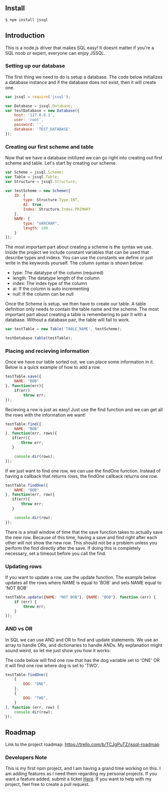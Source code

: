 ## Install
```sh
$ npm install jssql
```
## Introduction

This is a node.js driver that makes SQL easy! It doesnt matter if you're a SQL noob or expert, everyone can enjoy JSSQL.

### Setting up our database
The first thing we need to do is setup a database. The code below initializes a database instance and if the database does not exist, then it will create one. 

```js
var jssql = require('jssql');

var Database = jssql.Database;
var testDatabase = new Database({
    host: '127.0.0.1',
    user: 'root',
    password: '',
    database: 'TEST_DATABASE'
});
```

### Creating our first scheme and table
Now that we have a database initilized we can go right into creating out first scheme and table. Let's start by creating our scheme. 
```js
var Scheme = jssql.Scheme;
var Table = jssql.Table;
var Structure = jssql.Structure;

var testScheme = new Scheme({
    ID: {
        type: Structure.Type.INT,
        AI: true,
        Index: Structure.Index.PRIMARY
    },
    NAME: {
        type: "VARCHAR",
        length: 100
    }
});
```
The most important part about creating a scheme is the syntax we use. Inside the project we include constant variables that can be used that describe types and indexs. You can use the constants we define or just write in the keywords yourself. The column syntax is shown below:
- type: The datatype of the column (required)
- length: The datatype length of the column
- index: The index type of the column
- ai: If the column is auto incrementing 
- null: If the column can be null

Once the Scheme is setup, we then have to create our table. A table definition only needs to contain the table name and the scheme. The most important part about creating a table is remembering to pair it with a database. Without a database pair, the table will fail to work. 
```js
var testTable = new Table('TABLE_NAME', testScheme);

testDatabase.table(testTable);
```

### Placing and recieving information 
Once we have our table sorted out, we can place some information in it. Below is a quick example of how to add a row.
```js
testTable.save({
    NAME: "BOB"
}, function(err){
    if(err)
        throw err;
});
```

Recieving a row is just as easy! Just use the find function and we can get all the rows with the information we want!
```js
testTable.find({
    NAME: "BOB"
}, function(err, rows){
   if(err){
       throw err;
   }

    console.dir(rows);
});
```

If we just want to find one row, we can use the findOne function. Instead of having a callback that returns rows, the findOne callback returns one row.  
```js
testTable.findOne({
    NAME: "BOB"
}, function(err, row){
   if(err){
       throw err;
   }

    console.dir(row);
});
```

There is a small window of time that the save function takes to actually save the new row. Because of this time, having a save and find right after each other will not show the new row. This should not be a problem unless you perform the find directly after the save. If doing this is completely necessary, set a timeout before you call the find. 

### Updating rows
If you want to update a row, use the update function. The example below updates all the rows where NAME is equal to 'BOB' and sets NAME equal to 'NOT BOB'
```js
testTable.update({NAME: "NOT BOB"}, {NAME: "BOB"}, function (err) {
    if (err) {
        throw err;
    }
});
```

### AND vs OR 
In SQL we can use AND and OR to find and update statements. We use an array to handle ORs, and dictionaries to handle ANDs. My explanation might sound weird, so let me just show you how it works:

The code below will find one row that has the dog variable set to 'ONE' OR it will find one row where dog is set to 'TWO'.
```js
testTable.findOne([
    {
        DOG: "ONE",
    },
    {
        DOG: "TWO",
    }
], function (err, row) {
    console.dir(row);
});
```

## Roadmap
Link to the project roadmap: https://trello.com/b/TCJgPuTZ/jssql-roadmap

### Developers Note
This is my first npm project, and I am having a grand time working on this. I am adding features as I need them regarding my personal projects. If you want a feature added, submit a ticket [Here](https://github.com/FrostbyteDevelopment/JSSQL/issues). If you want to help with my project, feel free to create a pull request.
